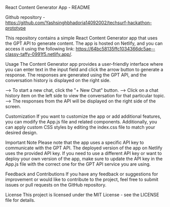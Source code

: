 React Content Generator App - README

Github repository - https://github.com/Yashsinghbhadoria14092002/techsurf-hackathon-prototype

This repository contains a simple React Content Generator app that uses the GPT API to generate content. The app is hosted on Netlify, and you can access it using the following link: https://64bc58135ffc1034366dc5ae--classy-taffy-0991f5.netlify.app/.

Usage
The Content Generator app provides a user-friendly interface where you can enter text in the input field and click the arrow button to generate a response. The responses are generated using the GPT API, and the conversation history is displayed on the right side.

--> To start a new chat, click the "+ New Chat" button.
--> Click on a chat history item on the left side to view the conversation for that particular topic.
--> The responses from the API will be displayed on the right side of the screen.

Customization
If you want to customize the app or add additional features, you can modify the App.js file and related components. Additionally, you can apply custom CSS styles by editing the index.css file to match your desired design.

Important Note
Please note that the app uses a specific API key to communicate with the GPT API. The deployed version of the app on Netlify uses the provided API key. If you need to use a different API key or want to deploy your own version of the app, make sure to update the API key in the App.js file with the correct one for the GPT API service you are using.

Feedback and Contributions
If you have any feedback or suggestions for improvement or would like to contribute to the project, feel free to submit issues or pull requests on the GitHub repository.

License
This project is licensed under the MIT License - see the LICENSE file for details.